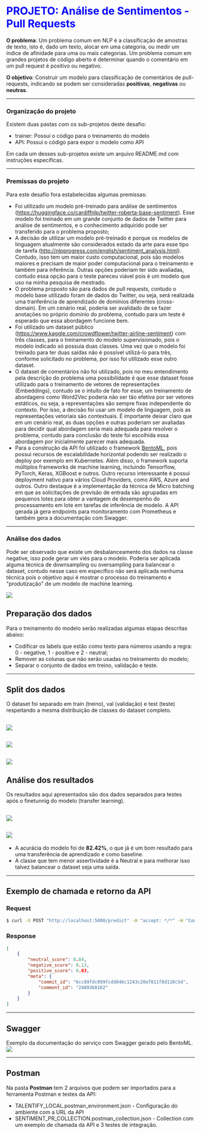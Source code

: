 # <span style="color:blue">PROJETO: Análise de Sentimentos - Pull Requests</span>

<b>O problema</b>: Um problema comum em NLP é a classificação de amostras de texto, isto é, dado um texto, alocar em uma categoria, ou medir um índice de afinidade para uma ou mais categorias. Um problema comum em grandes projetos de código aberto é determinar quando o comentário em um pull request é positivo ou negativo.

<b>O objetivo</b>: Construir um modelo para classificação de comentários de pull-requests, indicando se podem ser consideradas <b>positivas</b>, <b>negativas</b> ou <b>neutras</b>.

------------------------------------------------------------------

### Organização do projeto
Existem duas pastas com os sub-projetos deste desafio:

* trainer: Possui o código para o treinamento do modelo
* API: Possui o código para expor o modelo como API

Em cada um desses sub-projetos existe um arquivo README.md com instruções específicas.

------------------------------------------------------------------

### Premissas do projeto
Para este desafio fora estabelecidas algumas premissas:

* Foi utilizado um modelo pré-treinado para análise de sentimentos (https://huggingface.co/cardiffnlp/twitter-roberta-base-sentiment). Esse modelo foi treinado em um grande conjunto de dados de Twitter para análise de sentimentos, e o conhecimento adquirido pode ser transferido para o problema proposto;
* A decisão de utilizar um modelo pré-treinado é porque os modelos de linguagem atualmente são considerados estado da arte para esse tipo de tarefa (http://nlpprogress.com/english/sentiment_analysis.html). Contudo, isso tem um maior custo computacional, pois são modelos maiores e precisam de maior poder computacional para o treinamento e também para inferência. Outras opções poderiam ter sido avaliadas, contudo essa opção para o teste pareceu viável pois é um modelo que uso na minha pesquisa de mestrado.
* O problema proposto são para dados de pull requests, contudo o modelo base utilizado foram de dados do Twitter, ou seja, será realizada uma tranferência de aprendizado de domínios diferentes (cross-domain). Em um cenário real, poderia ser avalidado de se fazer anotações no próprio domínio do problema, contudo para um teste é esperado que essa abordagem funcione bem.
* Foi utilizado um dataset público (https://www.kaggle.com/crowdflower/twitter-airline-sentiment) com três classes, para o treinamento do modelo supervisionado, pois o modelo indicado só possuia duas classes. Uma vez que o modelo foi treinado para ter duas saídas não é possível utilizá-lo para três, conforme solicitado no problema, por isso foi utilizado esse outro dataset.
* O dataset de comentários não foi utilizado, pois no meu entendimento pela descrição do problema uma possibilidade é que esse dataset fosse utilizado para o treinamento de vetores de representações (Embeddings), contudo se o intuíto de fato for esse, um treinamento de abordagens como Word2Vec poderia não ser tão efetiva por ser vetores estáticos, ou seja, a representações são sempre fixas independente do contexto. Por isso, a decisão foi usar um modelo de linguagem, pois as representações vetoriais são contextuais. É importante deixar claro que em um cenário real, as duas opções e outras poderiam ser avaliadas para decidir qual abordagem seria mais adequada para resolver o problema, contudo para conclusão do teste foi escolhida essa abordagem por inicialmente parecer mais adequada.
* Para a construção da API foi utilizado o framework [BentoML](https://docs.bentoml.org/en/latest/index.html), pois possui recursos de escalabilidade horizontal podendo ser realizado o deploy por exemplo em Kubernetes. Além disso, o framework suporta múltiplos frameworks de machine learning, incluindo Tensorflow, PyTorch, Keras, XGBoost e outros. Outro recurso interessante é possui deployment nativo para vários Cloud Providers, como AWS, Azure and outros. Outro destaque é a implementação da técnica de Micro batching em que as solicitações de previsão de entrada são agrupadas em pequenos lotes para obter a vantagem de desempenho do processamento em lote em tarefas de inferência de modelo. A API gerada já gera endpoints para monitoramento com Prometheus e também gera a documentação com Swagger.
------------------------------------------------------------------

### Análise dos dados
Pode ser observado que existe um desbalanceamento dos dados na classe negative, isso pode gerar um viés para o modelo. Poderia ser aplicada alguma técnica de downsampling ou oversampling para balancear o dataset, contudo nesse caso em específico não será aplicada nenhuma técnica pois o objetivo aqui é mostrar o processo do treinamento e "produtização" de um modelo de machine learning.

![](imgs/complete.png)

## Preparação dos dados
Para o treinamento do modelo serão realizadas algumas etapas descritas abaixo:

* Codificar os labels que estão como texto para números usando a regra: 0 - negative, 1 - positive e 2 - neutral;
* Remover as colunas que não serão usadas no treinamento do modelo;
* Separar o conjunto de dados em treino, validação e teste.
------------------------------------------------------------------

## Split dos dados

O dataset foi separado em train (treino), val (validação) e test (teste) respeitando
a mesma distribuição de classes do dataset completo.

![](imgs/train.png)
------------------------------------------------------------------

![](imgs/val.png)
------------------------------------------------------------------

![](imgs/test.png)
------------------------------------------------------------------

## Análise dos resultados
Os resultados aqui apresentados são dos dados separados para testes após o finetunnig do modelo (transfer learning).


![](imgs/report.png)
------------------------------------------------------------------

![](imgs/confusion_matrix.png)
------------------------------------------------------------------

* A acurácia do modelo foi de <b>82.42%</b>, o que já é um bom resultado para uma transferência de aprendizado e como baseline.
* A classe que tem menor assertividade é a Neutral e para melhorar isso talvez balancear o dataset seja uma saída.

------------------------------------------------------------------

## Exemplo de chamada e retorno da API

### Request
```bash
$ curl -X POST "http://localhost:5000/predict" -H "accept: */*" -H "Content-Type: application/json" -d "[{\"message\":\"SCEDC catalogs SCSN and SCEC formats 201412311600\",\"meta\":{\"commit_id\":\"6cc89fdc099fcdd846c1243c20af811f8d118c5d\",\"comment_id\":\"2489368162\"}}]"
```

### Response
```json
[
    {
        "neutral_score": 0.84,
        "negative_score": 0.13,
        "positive_score": 0.03,
        "meta": {
            "commit_id": "6cc89fdc099fcdd846c1243c20af811f8d118c5d",
            "comment_id": "2489368162"
        }
    }
]
```
------------------------------------------------------------------

## Swagger
Exemplo da documentação do serviço com Swagger gerado pelo BentoML.
![](imgs/swagger.png)

------------------------------------------------------------------

## Postman
Na pasta <b>Postman</b> tem 2 arquivos que podem ser importados para a ferramenta Postman e testes da API:
* TALENTIFY_LOCAL.postman_environment.json - Configuração do ambiente com a URL da API
* SENTIMENT_PR_COLLECTION.postman_collection.json - Collection com um exemplo de chamada da API e 3 testes de integração.
